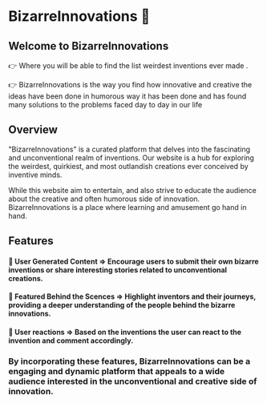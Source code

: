  # BizarreInnovations 🎃

 ## Welcome to BizarreInnovations 
  👉 Where you will be able to find the list  weirdest inventions ever made . 
  
  👉 BizarreInnovations is the way you find how innovative and creative the ideas
      have been done in humorous way it has been done and has found many solutions 
      to the problems faced day to day in our life

## Overview
  "BizarreInnovations" is a curated platform that delves into the fascinating and unconventional realm of inventions. Our website is a hub for exploring the weirdest, quirkiest, and most outlandish creations ever conceived by inventive minds.

  While this website aim to entertain, and also strive to educate the audience about the creative and often humorous side of innovation. BizarreInnovations is a place where learning and amusement go hand in hand.


## Features
 #### 🤜 User Generated Content => Encourage users to submit their own bizarre inventions or share interesting stories related to unconventional creations.
 #### 🤜 Featured Behind the Scences => Highlight inventors and their journeys, providing a deeper understanding of the people behind the bizarre innovations.
 #### 🤜 User reactions => Based on the inventions the user can react to the invention and comment accordingly.

### By incorporating these features, BizarreInnovations can be a engaging and dynamic platform that appeals to a wide audience interested in the unconventional and creative side of innovation. 


  
